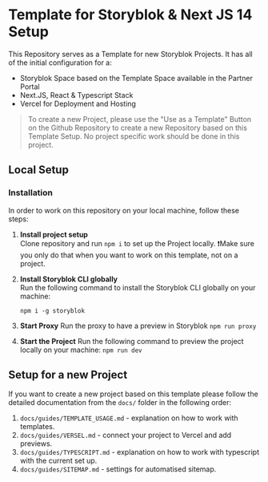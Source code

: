 # Template for Storyblok & Next JS 14 Setup

This Repository serves as a Template for new Storyblok Projects. It has all of the initial configuration for a:

-   Storyblok Space based on the Template Space available in the Partner Portal
-   Next.JS, React & Typescript Stack
-   Vercel for Deployment and Hosting

> To create a new Project, please use the "Use as a Template" Button on the Github Repository to create a new Repository based on this Template Setup. No project specific work should be done in this project.

## Local Setup

### Installation

In order to work on this repository on your local machine, follow these steps:

1. **Install project setup**  
   Clone repository and run `npm i` to set up the Project locally.
   ❗Make sure you only do that when you want to work on this template, not on a project.

2. **Install Storyblok CLI globally**  
   Run the following command to install the Storyblok CLI globally on your machine:

    `npm i -g storyblok`

3. **Start Proxy**
   Run the proxy to have a preview in Storyblok
   `npm run proxy`

4. **Start the Project**
   Run the following command to preview the project locally on your machine:
   `npm run dev`

## Setup for a new Project

If you want to create a new project based on this template please follow the detailed documentation from the `docs/` folder in the following order:

1. `docs/guides/TEMPLATE_USAGE.md` - explanation on how to work with templates.
2. `docs/guides/VERSEL.md` - connect your project to Vercel and add previews.
3. `docs/guides/TYPESCRIPT.md` - explanation on how to work with typescript with the current set up.
4. `docs/guides/SITEMAP.md` - settings for automatised sitemap.
